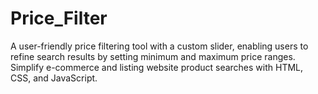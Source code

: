 # Price_Filter
A user-friendly price filtering tool with a custom slider, enabling users to refine search results by setting minimum and maximum price ranges. Simplify e-commerce and listing website product searches with HTML, CSS, and JavaScript.
